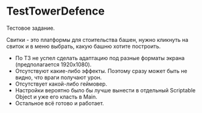 # TestTowerDefence
 
Тестовое задание.

Свитки - это платформы для стоительства башен, нужно кликнуть на свиток и в меню выбрать, какую башню хотите построить.

 - По ТЗ не успел сделать адаптацию под разные форматы экрана (предполагается 1920x1080).
 - Отсутствуют какие-либо эффекты. Поэтому сразу может быть не видно, что враги получают урон.
 - Отсутствует какой-либо геймовер.
 - Настройки вероятно было бы лучше вынести в отдельный Scriptable Object и уже его класть в Main. 
 - Остальное всё готово и работает.
